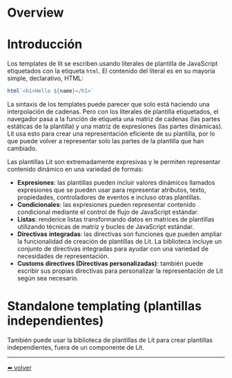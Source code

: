 # Overview

# Introducción

Los templates de lit se escriben usando literales de plantilla de JavaScript etiquetados con la etiqueta `html`. El contenido del literal es en su mayoría simple, declarativo, HTML:

```jsx
html`<h1>Hello ${name}</h1>`
```

La sintaxis de los templates puede parecer que solo está haciendo una interpolación de cadenas. Pero con los literales de plantilla etiquetados, el navegador pasa a la función de etiqueta una matriz de cadenas (las partes estáticas de la plantilla) y una matriz de expresiones (las partes dinámicas). Lit usa esto para crear una representación eficiente de su plantilla, por lo que puede volver a representar solo las partes de la plantilla que han cambiado.

Las plantillas Lit son extremadamente expresivas y le permiten representar contenido dinámico en una variedad de formas:

- **Expresiones**: las plantillas pueden incluir valores dinámicos llamados expresiones que se pueden usar para representar atributos, texto, propiedades, controladores de eventos e incluso otras plantillas.
- **Condicionales**: las expresiones pueden representar contenido condicional mediante el control de flujo de JavaScript estándar.
- **Listas**: renderice listas transformando datos en matrices de plantillas utilizando técnicas de matriz y bucles de JavaScript estándar.
- **Directivas** **integradas**: las directivas son funciones que pueden ampliar la funcionalidad de creación de plantillas de Lit. La biblioteca incluye un conjunto de directivas integradas para ayudar con una variedad de necesidades de representación.
- **Customs directives (Directivas personalizadas)**: también puede escribir sus propias directivas para personalizar la representación de Lit según sea necesario.

# Standalone templating (plantillas independientes)

También puede usar la biblioteca de plantillas de Lit para crear plantillas independientes, fuera de un componente de Lit.

---
[⬅️ volver](https://github.com/VictorHugoAguilar/javascript-theory-questions-explained/blob/main/theory-lit-element/readme.md#lit-element-v2)
